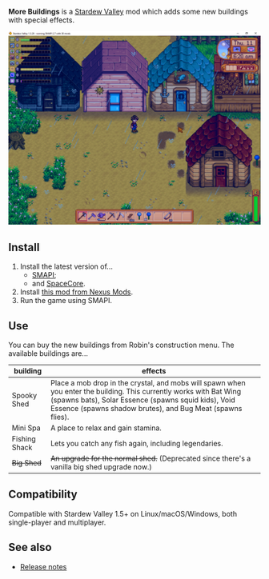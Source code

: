 ﻿**More Buildings** is a [Stardew Valley](http://stardewvalley.net/) mod which adds some new
buildings with special effects.

![](screenshot.png)

## Install
1. Install the latest version of...
   * [SMAPI](https://smapi.io);
   * and [SpaceCore](https://www.nexusmods.com/stardewvalley/mods/1348).
2. Install [this mod from Nexus Mods](http://www.nexusmods.com/stardewvalley/mods/2757).
3. Run the game using SMAPI.

## Use
You can buy the new buildings from Robin's construction menu. The available buildings are...

building      | effects
------------- | -------
Spooky Shed   | Place a mob drop in the crystal, and mobs will spawn when you enter the building. This currently works with Bat Wing (spawns bats), Solar Essence (spawns squid kids), Void Essence (spawns shadow brutes), and Bug Meat (spawns flies).
Mini Spa      | A place to relax and gain stamina.
Fishing Shack | Lets you catch any fish again, including legendaries.
~~Big Shed~~  | ~~An upgrade for the normal shed.~~ (Deprecated since there's a vanilla big shed upgrade now.)

## Compatibility
Compatible with Stardew Valley 1.5+ on Linux/macOS/Windows, both single-player and multiplayer.

## See also
* [Release notes](release-notes.md)
